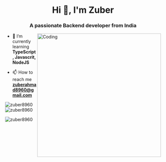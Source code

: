 <h1 align="center">Hi 👋, I'm Zuber</h1>
<h3 align="center">A passionate Backend developer from India</h3>
<img align="right" alt="Coding" width="400" src="https://cdn-fphbc.nitrocdn.com/qoghzuucXCXzuGelskqTYEjAMqwfiisP/assets/images/optimized/rev-23e383c/wp-content/uploads/2022/01/Back-End-Developer-Node-JS-2.gif">

- 🌱 I’m currently learning **TypeScript, Javascrit, NodeJS**

- 📫 How to reach me **zuberahmad8960@gmail.com**


<p><img align="left" src="https://github-readme-stats.vercel.app/api/top-langs?username=zuber8960&show_icons=true&locale=en&layout=compact" alt="zuber8960" /></p>

<p>&nbsp;<img align="center" src="https://github-readme-stats.vercel.app/api?username=zuber8960&show_icons=true&locale=en" alt="zuber8960" /></p>

<p><img align="center" src="https://github-readme-streak-stats.herokuapp.com/?user=zuber8960&" alt="zuber8960" /></p>
